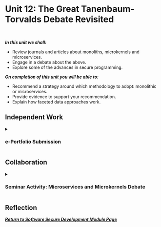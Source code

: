 <!--layout: page
title: "SSDCS Unit 12 "
permalink: /ssdcs_unit12-->

# Unit 12: The Great Tanenbaum-Torvalds Debate Revisited
<br>

_**In this unit we shall:** <br>_

- Review journals and articles about monoliths, microkernels and microservices.<br>
- Engage in a debate about the above.<Br>
- Explore some of the advances in secure programming.<br>

_**On completion of this unit you will be able to:** <br>_

- Recommend a strategy around which methodology to adopt: monolithic or microservices.<br>
- Provide evidence to support your recommendation.<Br>
- Explain how faceted data approaches work.<br>

## Independent Work

<details><summary><h3>e-Portfolio Submission</h3></summary><br>  

It's this website. Please feel free to navigate the Secure Software Development page from [here](https://patzsantos.github.io/e-portfolio-uoeo/ssdcs_landing).</details>

## Collaboration
<details><summary><h3> Seminar Activity: Microservices and Microkernels Debate</h3></summary>

Read Biggs et al (2018) and Bucchiarone et al (2018) as examples of modern views and approaches to the Monolithic vs. Microservices/ Microkernel debate.

- Post your team’s stance to the forum along with justifications.
- Read all the arguments for each position.
- Choose one team response that disagrees with your team stance and post a message that refutes their argument.
- During this week’s seminar session, all students will independently vote for which argument they believe was presented most persuasively.
<img src="images/ssdcs_unit11_seminar1.jpg?raw=true">
</details>

## Reflection


**_[Return to Software Secure Development Module Page](https://patzsantos.github.io/e-portfolio-uoeo/ssdcs_landing)_**
